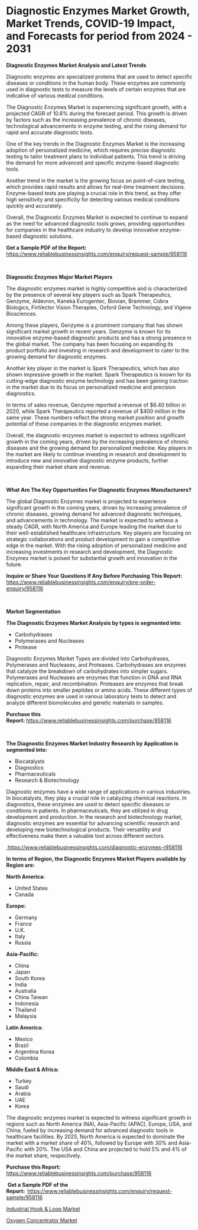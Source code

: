 <p><h1>Diagnostic Enzymes Market Growth, Market Trends, COVID-19 Impact, and Forecasts for period from 2024 - 2031</h1></p><p><strong>Diagnostic Enzymes Market Analysis and Latest Trends</strong></p>
<p><p>Diagnostic enzymes are specialized proteins that are used to detect specific diseases or conditions in the human body. These enzymes are commonly used in diagnostic tests to measure the levels of certain enzymes that are indicative of various medical conditions.</p><p>The Diagnostic Enzymes Market is experiencing significant growth, with a projected CAGR of 10.6% during the forecast period. This growth is driven by factors such as the increasing prevalence of chronic diseases, technological advancements in enzyme testing, and the rising demand for rapid and accurate diagnostic tests.</p><p>One of the key trends in the Diagnostic Enzymes Market is the increasing adoption of personalized medicine, which requires precise diagnostic testing to tailor treatment plans to individual patients. This trend is driving the demand for more advanced and specific enzyme-based diagnostic tools.</p><p>Another trend in the market is the growing focus on point-of-care testing, which provides rapid results and allows for real-time treatment decisions. Enzyme-based tests are playing a crucial role in this trend, as they offer high sensitivity and specificity for detecting various medical conditions quickly and accurately.</p><p>Overall, the Diagnostic Enzymes Market is expected to continue to expand as the need for advanced diagnostic tools grows, providing opportunities for companies in the healthcare industry to develop innovative enzyme-based diagnostic solutions.</p></p>
<p><strong>Get a Sample PDF of the Report:&nbsp;</strong> <a href="https://www.reliablebusinessinsights.com/enquiry/request-sample/958116">https://www.reliablebusinessinsights.com/enquiry/request-sample/958116</a></p>
<p>&nbsp;</p>
<p><strong>Diagnostic Enzymes Major Market Players</strong></p>
<p><p>The diagnostic enzymes market is highly competitive and is characterized by the presence of several key players such as Spark Therapeutics, Genzyme, Aldevron, Kaneka Eurogentec, Biovian, Brammer, Cobra Biologics, FinVector Vision Therapies, Oxford Gene Technology, and Vigene Biosciences.</p><p>Among these players, Genzyme is a prominent company that has shown significant market growth in recent years. Genzyme is known for its innovative enzyme-based diagnostic products and has a strong presence in the global market. The company has been focusing on expanding its product portfolio and investing in research and development to cater to the growing demand for diagnostic enzymes.</p><p>Another key player in the market is Spark Therapeutics, which has also shown impressive growth in the market. Spark Therapeutics is known for its cutting-edge diagnostic enzyme technology and has been gaining traction in the market due to its focus on personalized medicine and precision diagnostics.</p><p>In terms of sales revenue, Genzyme reported a revenue of $6.40 billion in 2020, while Spark Therapeutics reported a revenue of $400 million in the same year. These numbers reflect the strong market position and growth potential of these companies in the diagnostic enzymes market.</p><p>Overall, the diagnostic enzymes market is expected to witness significant growth in the coming years, driven by the increasing prevalence of chronic diseases and the growing demand for personalized medicine. Key players in the market are likely to continue investing in research and development to introduce new and innovative diagnostic enzyme products, further expanding their market share and revenue.</p></p>
<p>&nbsp;</p>
<p><strong>What Are The Key Opportunities For Diagnostic Enzymes Manufacturers?</strong></p>
<p><p>The global Diagnostic Enzymes market is projected to experience significant growth in the coming years, driven by increasing prevalence of chronic diseases, growing demand for advanced diagnostic techniques, and advancements in technology. The market is expected to witness a steady CAGR, with North America and Europe leading the market due to their well-established healthcare infrastructure. Key players are focusing on strategic collaborations and product development to gain a competitive edge in the market. With the rising adoption of personalized medicine and increasing investments in research and development, the Diagnostic Enzymes market is poised for substantial growth and innovation in the future.</p></p>
<p><strong>Inquire or Share Your Questions If Any Before Purchasing This Report:</strong> <a href="https://www.reliablebusinessinsights.com/enquiry/pre-order-enquiry/958116">https://www.reliablebusinessinsights.com/enquiry/pre-order-enquiry/958116</a></p>
<p>&nbsp;</p>
<p><strong>Market Segmentation</strong></p>
<p><strong>The Diagnostic Enzymes Market Analysis by types is segmented into:</strong></p>
<p><ul><li>Carbohydrases</li><li>Polymerases and Nucleases</li><li>Protease</li></ul></p>
<p><p>Diagnostic Enzymes Market Types are divided into Carbohydrases, Polymerases and Nucleases, and Proteases. Carbohydrases are enzymes that catalyze the breakdown of carbohydrates into simpler sugars. Polymerases and Nucleases are enzymes that function in DNA and RNA replication, repair, and recombination. Proteases are enzymes that break down proteins into smaller peptides or amino acids. These different types of diagnostic enzymes are used in various laboratory tests to detect and analyze different biomolecules and genetic materials in samples.</p></p>
<p><strong>Purchase this Report:&nbsp;</strong><a href="https://www.reliablebusinessinsights.com/purchase/958116">https://www.reliablebusinessinsights.com/purchase/958116</a></p>
<p>&nbsp;</p>
<p><strong>The Diagnostic Enzymes Market Industry Research by Application is segmented into:</strong></p>
<p><ul><li>Biocatalysts</li><li>Diagnostics</li><li>Pharmaceuticals</li><li>Research & Biotechnology</li></ul></p>
<p><p>Diagnostic enzymes have a wide range of applications in various industries. In biocatalysts, they play a crucial role in catalyzing chemical reactions. In diagnostics, these enzymes are used to detect specific diseases or conditions in patients. In pharmaceuticals, they are utilized in drug development and production. In the research and biotechnology market, diagnostic enzymes are essential for advancing scientific research and developing new biotechnological products. Their versatility and effectiveness make them a valuable tool across different sectors.</p></p>
<p><a href="https://www.reliablebusinessinsights.com/diagnostic-enzymes-r958116">&nbsp;https://www.reliablebusinessinsights.com/diagnostic-enzymes-r958116</a></p>
<p><strong>In terms of Region, the Diagnostic Enzymes Market Players available by Region are:</strong></p>
<p>
    <p> <strong> North America: </strong>
        <ul>
            <li>United States</li>
            <li>Canada</li>
        </ul>
        </p> 
    <p> <strong> Europe: </strong>
        <ul>
            <li>Germany</li>
            <li>France</li>
            <li>U.K.</li>
            <li>Italy</li>
            <li>Russia</li>
        </ul>
        </p> 
    <p> <strong> Asia-Pacific: </strong>
        <ul>
            <li>China</li>
            <li>Japan</li>
            <li>South Korea</li>
            <li>India</li>
            <li>Australia</li>
            <li>China Taiwan</li>
            <li>Indonesia</li>
            <li>Thailand</li>
            <li>Malaysia</li>
        </ul>
        </p> 
    <p> <strong> Latin America: </strong>
        <ul>
            <li>Mexico</li>
            <li>Brazil</li>
            <li>Argentina Korea</li>
            <li>Colombia</li>
        </ul>
        </p> 
    <p> <strong> Middle East & Africa: </strong>
        <ul>
            <li>Turkey</li>
            <li>Saudi</li>
            <li>Arabia</li>
            <li>UAE</li>
            <li>Korea</li>
        </ul>
    </p>
    </p>
<p><p>The diagnostic enzymes market is expected to witness significant growth in regions such as North America (NA), Asia-Pacific (APAC), Europe, USA, and China, fueled by increasing demand for advanced diagnostic tools in healthcare facilities. By 2025, North America is expected to dominate the market with a market share of 40%, followed by Europe with 30% and Asia-Pacific with 20%. The USA and China are projected to hold 5% and 4% of the market share, respectively.</p></p>
<p><strong>Purchase this Report: </strong><a href="https://www.reliablebusinessinsights.com/purchase/958116">https://www.reliablebusinessinsights.com/purchase/958116</a></p>
<p>&nbsp;<strong>Get a Sample PDF of the Report:&nbsp;&nbsp;</strong><a href="https://www.reliablebusinessinsights.com/enquiry/request-sample/958116">https://www.reliablebusinessinsights.com/enquiry/request-sample/958116</a></p>
<p><strong></strong></p>
<p><p><a href="https://github.com/angelajermaine/Market-Research-Report-List-5/blob/main/industrial-hook-loop-market.md">Industrial Hook & Loop Market</a></p><p><a href="https://github.com/hrhzhypq19/Market-Research-Report-List-1/blob/main/oxygen-concentrator-market.md">Oxygen Concentrator Market</a></p></p>